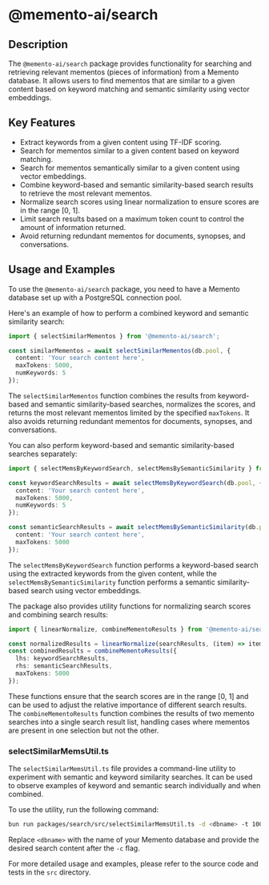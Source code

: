 # @memento-ai/search

## Description
The `@memento-ai/search` package provides functionality for searching and retrieving relevant mementos (pieces of information) from a Memento database. It allows users to find mementos that are similar to a given content based on keyword matching and semantic similarity using vector embeddings.

## Key Features
- Extract keywords from a given content using TF-IDF scoring.
- Search for mementos similar to a given content based on keyword matching.
- Search for mementos semantically similar to a given content using vector embeddings.
- Combine keyword-based and semantic similarity-based search results to retrieve the most relevant mementos.
- Normalize search scores using linear normalization to ensure scores are in the range [0, 1].
- Limit search results based on a maximum token count to control the amount of information returned.
- Avoid returning redundant mementos for documents, synopses, and conversations.

## Usage and Examples
To use the `@memento-ai/search` package, you need to have a Memento database set up with a PostgreSQL connection pool.

Here's an example of how to perform a combined keyword and semantic similarity search:

```typescript
import { selectSimilarMementos } from '@memento-ai/search';

const similarMementos = await selectSimilarMementos(db.pool, {
  content: 'Your search content here',
  maxTokens: 5000,
  numKeywords: 5
});
```

The `selectSimilarMementos` function combines the results from keyword-based and semantic similarity-based searches, normalizes the scores, and returns the most relevant mementos limited by the specified `maxTokens`. It also avoids returning redundant mementos for documents, synopses, and conversations.

You can also perform keyword-based and semantic similarity-based searches separately:

```typescript
import { selectMemsByKeywordSearch, selectMemsBySemanticSimilarity } from '@memento-ai/search';

const keywordSearchResults = await selectMemsByKeywordSearch(db.pool, {
  content: 'Your search content here',
  maxTokens: 5000,
  numKeywords: 5
});

const semanticSearchResults = await selectMemsBySemanticSimilarity(db.pool, {
  content: 'Your search content here',
  maxTokens: 5000
});
```

The `selectMemsByKeywordSearch` function performs a keyword-based search using the extracted keywords from the given content, while the `selectMemsBySemanticSimilarity` function performs a semantic similarity-based search using vector embeddings.

The package also provides utility functions for normalizing search scores and combining search results:

```typescript
import { linearNormalize, combineMementoResults } from '@memento-ai/search';

const normalizedResults = linearNormalize(searchResults, (item) => item.score);
const combinedResults = combineMementoResults({
  lhs: keywordSearchResults,
  rhs: semanticSearchResults,
  maxTokens: 5000
});
```

These functions ensure that the search scores are in the range [0, 1] and can be used to adjust the relative importance of different search results. The `combineMementoResults` function combines the results of two memento searches into a single search result list, handling cases where mementos are present in one selection but not the other.

### selectSimilarMemsUtil.ts

The `selectSimilarMemsUtil.ts` file provides a command-line utility to experiment with semantic and keyword similarity searches. It can be used to observe examples of keyword and semantic search individually and when combined.

To use the utility, run the following command:

```bash
bun run packages/search/src/selectSimilarMemsUtil.ts -d <dbname> -t 10000 -c 'Tell me about the Memento Project'
```

Replace `<dbname>` with the name of your Memento database and provide the desired search content after the `-c` flag.

For more detailed usage and examples, please refer to the source code and tests in the `src` directory.
